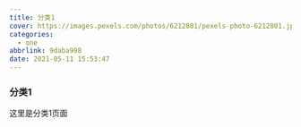 ```yaml
---
title: 分类1
cover: https://images.pexels.com/photos/6212801/pexels-photo-6212801.jpeg?auto=compress&cs=tinysrgb&dpr=2&h=750&w=1260
categories:
  - one
abbrlink: 9daba998
date: 2021-05-11 15:53:47
---
```


### 分类1

这里是分类1页面

